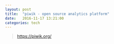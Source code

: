 ```yaml
---
layout: post
title:  "piwik - open source analytics platform"
date:   2016-11-17 13:21:00
categories: tech
---
```


> https://piwik.org/


